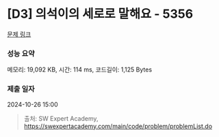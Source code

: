 # [D3] 의석이의 세로로 말해요 - 5356 

[문제 링크](https://swexpertacademy.com/main/code/problem/problemDetail.do?contestProbId=AWVWgkP6sQ0DFAUO) 

### 성능 요약

메모리: 19,092 KB, 시간: 114 ms, 코드길이: 1,125 Bytes

### 제출 일자

2024-10-26 15:00



> 출처: SW Expert Academy, https://swexpertacademy.com/main/code/problem/problemList.do
